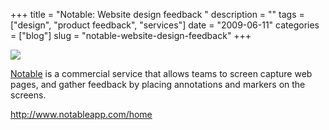 +++
title = "Notable: Website design feedback "
description = ""
tags = ["design", "product feedback", "services"]
date = "2009-06-11"
categories = ["blog"]
slug = "notable-website-design-feedback"
+++



  <div class="notebook-screenshot"><a href="http://www.notableapp.com/home"><img src="//media.konigi.com/bluga/wt4a315aecaf862.jpg"/></a></div><p><a href="http://www.notableapp.com/home">Notable</a> is a commercial service that allows teams to screen capture web pages, and gather feedback by placing annotations and markers on the screens.</p>
    
  <a href="http://www.notableapp.com/home">http://www.notableapp.com/home</a>
